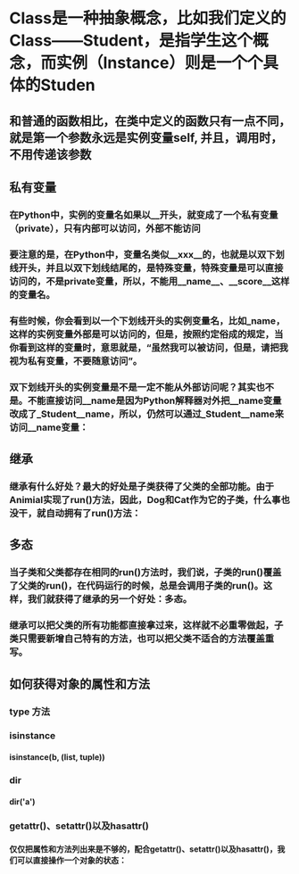 # Class是一种抽象概念，比如我们定义的Class——Student，是指学生这个概念，而实例（Instance）则是一个个具体的Studen

## 和普通的函数相比，在类中定义的函数只有一点不同，就是第一个参数永远是实例变量self, 并且，调用时，不用传递该参数

## 私有变量
### 在Python中，实例的变量名如果以__开头，就变成了一个私有变量（private），只有内部可以访问，外部不能访问

### 要注意的是，在Python中，变量名类似__xxx__的，也就是以双下划线开头，并且以双下划线结尾的，是特殊变量，特殊变量是可以直接访问的，不是private变量，所以，不能用__name__、__score__这样的变量名。

### 有些时候，你会看到以一个下划线开头的实例变量名，比如_name，这样的实例变量外部是可以访问的，但是，按照约定俗成的规定，当你看到这样的变量时，意思就是，“虽然我可以被访问，但是，请把我视为私有变量，不要随意访问”。

### 双下划线开头的实例变量是不是一定不能从外部访问呢？其实也不是。不能直接访问__name是因为Python解释器对外把__name变量改成了_Student__name，所以，仍然可以通过_Student__name来访问__name变量：

## 继承

### 继承有什么好处？最大的好处是子类获得了父类的全部功能。由于Animial实现了run()方法，因此，Dog和Cat作为它的子类，什么事也没干，就自动拥有了run()方法：

## 多态

### 当子类和父类都存在相同的run()方法时，我们说，子类的run()覆盖了父类的run()，在代码运行的时候，总是会调用子类的run()。这样，我们就获得了继承的另一个好处：多态。

### 继承可以把父类的所有功能都直接拿过来，这样就不必重零做起，子类只需要新增自己特有的方法，也可以把父类不适合的方法覆盖重写。

## 如何获得对象的属性和方法

### type 方法

### isinstance
#### isinstance(b, (list, tuple))

### dir
#### dir('a')

### getattr()、setattr()以及hasattr()
####  仅仅把属性和方法列出来是不够的，配合getattr()、setattr()以及hasattr()，我们可以直接操作一个对象的状态：

